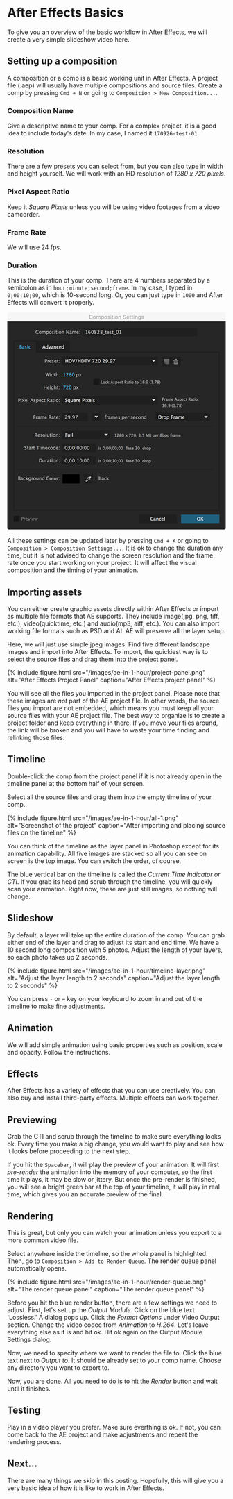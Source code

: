 # After Effects Basics

To give you an overview of the basic workflow in After Effects, we will create a very simple slideshow video here.


## Setting up a composition
A composition or a comp is a basic working unit in After Effects. A project file (.aep) will usually have multiple compositions and source files. Create a comp by pressing `Cmd + N` or going to `Composition > New Composition...`.

### Composition Name
Give a descriptive name to your comp. For a complex project, it is a good idea to include today's date. In my case, I named it `170926-test-01`.

### Resolution
There are a few presets you can select from, but you can also type in width and height yourself. We will work with an HD resolution of *1280 x 720 pixels*.

### Pixel Aspect Ratio
Keep it *Square Pixels* unless you will be using video footages from a video camcorder.

### Frame Rate
We will use 24 fps.

### Duration
This is the duration of your comp. There are 4 numbers separated by a semicolon as in `hour;minute;second;frame`. In my case, I typed in `0;00;10;00`, which is 10-second long. Or, you can just type in `1000` and After Effects will convert it properly.

![comp settings](../images/w2/comp-settings.png)

All these settings can be updated later by pressing `Cmd + K` or going to `Composition > Composition Settings...`. It is ok to change the duration any time, but it is not advised to change the screen resolution and the frame rate once you start working on your project. It will affect the visual composition and the timing of your animation.



## Importing assets
You can either create graphic assets directly within After Effects or import as multiple file formats that AE supports. They include image(jpg, png, tiff, etc.), video(quicktime, etc.) and audio(mp3, aiff, etc.). You can also import working file formats such as PSD and AI. AE will preserve all the layer setup.

Here, we will just use simple jpeg images. Find five different landscape images and import into After Effects. To import, the quickiest way is to select the source files and drag them into the project panel.

{% include figure.html src="/images/ae-in-1-hour/project-panel.png" alt="After Effects Project Panel" caption="After Effects project panel" %}

You will see all the files you imported in the project panel. Please note that these images are *not* part of the AE project file. In other words, the source files you import are not embedded, which means you must keep all your source files with your AE project file. The best way to organize is to create a project folder and keep everything in there. If you move your files around, the link will be broken and you will have to waste your time finding and relinking those files.




## Timeline
Double-click the comp from the project panel if it is not already open in the timeline panel at the bottom half of your screen.

Select all the source files and drag them into the empty timeline of your comp.

{% include figure.html src="/images/ae-in-1-hour/all-1.png" alt="Screenshot of the project" caption="After importing and placing source files on the timeline" %}

You can think of the timeline as the layer panel in Photoshop except for its animation capability. All five images are stacked so all you can see on screen is the top image. You can switch the order, of course.

The blue vertical bar on the timeline is called the *Current Time Indicator or CTI*. If you grab its head and scrub through the timeline, you will quickly scan your animation. Right now, these are just still images, so nothing will change.




## Slideshow
By default, a layer will take up the entire duration of the comp. You can grab either end of the layer and drag to adjust its start and end time. We have a 10 second long composition with 5 photos. Adjust the length of your layers, so each photo takes up 2 seconds.

{% include figure.html src="/images/ae-in-1-hour/timeline-layer.png" alt="Adjust the layer length to 2 seconds" caption="Adjust the layer length to 2 seconds" %} 

You can press `-` or `=` key on your keyboard to zoom in and out of the timeline to make fine adjustments.



## Animation
We will add simple animation using basic properties such as position, scale and opacity. Follow the instructions.




## Effects
After Effects has a variety of effects that you can use creatively. You can also buy and install third-party effects. Multiple effects can work together.




## Previewing
Grab the CTI and scrub through the timeline to make sure everything looks ok. Every time you make a big change, you would want to play and see how it looks before proceeding to the next step.

If you hit the `Spacebar`, it will play the preview of your animation. It will first *pre-render* the animation into the memory of your computer, so the first time it plays, it may be slow or jittery. But once the pre-render is finished, you will see a bright green bar at the top of your timeline, it will play in real time, which gives you an accurate preview of the final.



## Rendering
This is great, but only you can watch your animation unless you export to a more common video file. 

Select anywhere inside the timeline, so the whole panel is highlighted. Then, go to `Composition > Add to Render Queue`. The render queue panel automatically opens.

{% include figure.html src="/images/ae-in-1-hour/render-queue.png" alt="The render queue panel" caption="The render queue panel" %}

Before you hit the blue render button, there are a few settings we need to adjust. First, let's set up the *Output Module*. Click on the blue text 'Lossless.' A dialog pops up. Click the *Format Options* under Video Output section. Change the video codec from *Animation* to *H.264*. Let's leave everything else as it is and hit ok. Hit ok again on the Output Module Settings dialog.

Now, we need to specity where we want to render the file to. Click the blue text next to *Output to*. It should be already set to your comp name. Choose any directory you want to export to.

Now, you are done. All you need to do is to hit the *Render* button and wait until it finishes.




## Testing
Play in a video player you prefer. Make sure everthing is ok. If not, you can come back to the AE project and make adjustments and repeat the rendering process.




## Next...
There are many things we skip in this posting. Hopefully, this will give you a very basic idea of how it is like to work in After Effects.
